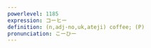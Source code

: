 ```yaml
---
powerlevel: 1185
expression: コーヒー
definition: (n,adj-no,uk,ateji) coffee; (P)
pronunciation: こーひー
---
```

